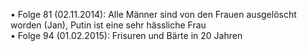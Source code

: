 • Folge 81 (02.11.2014): Alle Männer sind von den Frauen ausgelöscht worden (Jan), Putin ist eine sehr hässliche Frau  
• Folge 94 (01.02.2015): Frisuren und Bärte in 20 Jahren  
